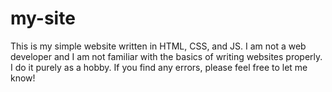 # my-site
This is my simple website written in HTML, CSS, and JS. I am not a web developer and I am not familiar with the basics of writing websites properly. I do it purely as a hobby. If you find any errors, please feel free to let me know!

